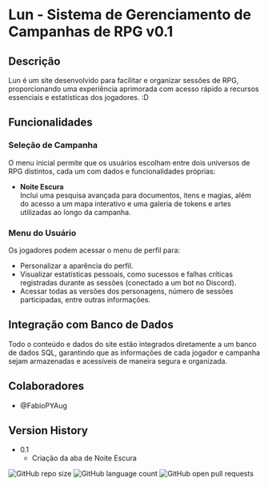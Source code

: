 # Lun - Sistema de Gerenciamento de Campanhas de RPG v0.1

## Descrição
Lun é um site desenvolvido para facilitar e organizar sessões de RPG, proporcionando uma experiência aprimorada com acesso rápido a recursos essenciais e estatísticas dos jogadores. :D

## Funcionalidades

### Seleção de Campanha
O menu inicial permite que os usuários escolham entre dois universos de RPG distintos, cada um com dados e funcionalidades próprias:

- **Noite Escura**  
  Inclui uma pesquisa avançada para documentos, itens e magias, além do acesso a um mapa interativo e uma galeria de tokens e artes utilizadas ao longo da campanha.

### Menu do Usuário
Os jogadores podem acessar o menu de perfil para:

- Personalizar a aparência do perfil.
- Visualizar estatísticas pessoais, como sucessos e falhas críticas registradas durante as sessões (conectado a um bot no Discord).
- Acessar todas as versões dos personagens, número de sessões participadas, entre outras informações.

## Integração com Banco de Dados

Todo o conteúdo e dados do site estão integrados diretamente a um banco de dados SQL, garantindo que as informações de cada jogador e campanha sejam armazenadas e acessíveis de maneira segura e organizada.

## Colaboradores

* @FabioPYAug

## Version History

* 0.1
    * Criação da aba de Noite Escura


![GitHub repo size](https://img.shields.io/github/repo-size/FabioPYAug/Luna-RPG?style=for-the-badge)
![GitHub language count](https://img.shields.io/github/languages/count/FabioPYAug/Luna-RPG?style=for-the-badge)
![GitHub open pull requests](https://img.shields.io/github/issues-pr/FabioPYAug/Luna-RPG?style=for-the-badge)
